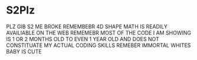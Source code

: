 # S2Plz
PLZ GIB S2 ME BROKE
REMEMBEBR 4D SHAPE MATH IS READILY AVAILIABLE ON THE WEB 
REMEMEBR MOST OF THE CODE I AM SHOWING IS 1 OR 2 MONTHS OLD TO EVEN 1 YEAR OLD AND DOES NOT CONSTITUATE MY ACTUAL CODING SKILLS
REMEBER IMMORTAL WHITES BABY IS CUTE 
